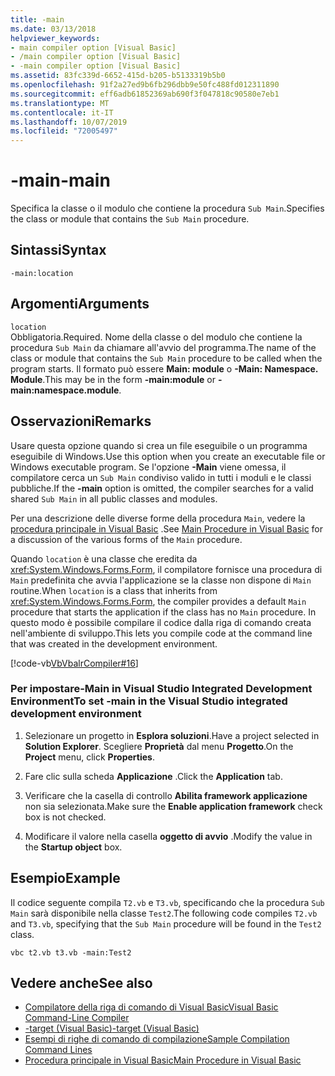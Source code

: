 ```yaml
---
title: -main
ms.date: 03/13/2018
helpviewer_keywords:
- main compiler option [Visual Basic]
- /main compiler option [Visual Basic]
- -main compiler option [Visual Basic]
ms.assetid: 83fc339d-6652-415d-b205-b5133319b5b0
ms.openlocfilehash: 91f2a27ed9b6fb296dbb9e50fc488fd012311890
ms.sourcegitcommit: eff6adb61852369ab690f3f047818c90580e7eb1
ms.translationtype: MT
ms.contentlocale: it-IT
ms.lasthandoff: 10/07/2019
ms.locfileid: "72005497"
---
```

# <a name="-main"></a><span data-ttu-id="9fc30-102">-main</span><span class="sxs-lookup"><span data-stu-id="9fc30-102">-main</span></span>
<span data-ttu-id="9fc30-103">Specifica la classe o il modulo che contiene la procedura `Sub Main`.</span><span class="sxs-lookup"><span data-stu-id="9fc30-103">Specifies the class or module that contains the `Sub Main` procedure.</span></span>  
  
## <a name="syntax"></a><span data-ttu-id="9fc30-104">Sintassi</span><span class="sxs-lookup"><span data-stu-id="9fc30-104">Syntax</span></span>  
  
```console  
-main:location  
```  
  
## <a name="arguments"></a><span data-ttu-id="9fc30-105">Argomenti</span><span class="sxs-lookup"><span data-stu-id="9fc30-105">Arguments</span></span>  
 `location`  
 <span data-ttu-id="9fc30-106">Obbligatoria.</span><span class="sxs-lookup"><span data-stu-id="9fc30-106">Required.</span></span> <span data-ttu-id="9fc30-107">Nome della classe o del modulo che contiene la procedura `Sub Main` da chiamare all'avvio del programma.</span><span class="sxs-lookup"><span data-stu-id="9fc30-107">The name of the class or module that contains the `Sub Main` procedure to be called when the program starts.</span></span> <span data-ttu-id="9fc30-108">Il formato può essere **Main: module** o **-Main: Namespace. Module**.</span><span class="sxs-lookup"><span data-stu-id="9fc30-108">This may be in the form **-main:module** or **-main:namespace.module**.</span></span>  
  
## <a name="remarks"></a><span data-ttu-id="9fc30-109">Osservazioni</span><span class="sxs-lookup"><span data-stu-id="9fc30-109">Remarks</span></span>  
 <span data-ttu-id="9fc30-110">Usare questa opzione quando si crea un file eseguibile o un programma eseguibile di Windows.</span><span class="sxs-lookup"><span data-stu-id="9fc30-110">Use this option when you create an executable file or Windows executable program.</span></span> <span data-ttu-id="9fc30-111">Se l'opzione **-Main** viene omessa, il compilatore cerca un `Sub Main` condiviso valido in tutti i moduli e le classi pubbliche.</span><span class="sxs-lookup"><span data-stu-id="9fc30-111">If the **-main** option is omitted, the compiler searches for a valid shared `Sub Main` in all public classes and modules.</span></span>  
  
 <span data-ttu-id="9fc30-112">Per una descrizione delle diverse forme della procedura `Main`, vedere la [procedura principale in Visual Basic](../../../visual-basic/programming-guide/program-structure/main-procedure.md) .</span><span class="sxs-lookup"><span data-stu-id="9fc30-112">See [Main Procedure in Visual Basic](../../../visual-basic/programming-guide/program-structure/main-procedure.md) for a discussion of the various forms of the `Main` procedure.</span></span>  
  
 <span data-ttu-id="9fc30-113">Quando `location` è una classe che eredita da <xref:System.Windows.Forms.Form>, il compilatore fornisce una procedura di `Main` predefinita che avvia l'applicazione se la classe non dispone di `Main` routine.</span><span class="sxs-lookup"><span data-stu-id="9fc30-113">When `location` is a class that inherits from <xref:System.Windows.Forms.Form>, the compiler provides a default `Main` procedure that starts the application if the class has no `Main` procedure.</span></span> <span data-ttu-id="9fc30-114">In questo modo è possibile compilare il codice dalla riga di comando creata nell'ambiente di sviluppo.</span><span class="sxs-lookup"><span data-stu-id="9fc30-114">This lets you compile code at the command line that was created in the development environment.</span></span>  
  
 [!code-vb[VbVbalrCompiler#16](~/samples/snippets/visualbasic/VS_Snippets_VBCSharp/VbVbalrCompiler/VB/Class1.vb#16)]  
  
### <a name="to-set--main-in-the-visual-studio-integrated-development-environment"></a><span data-ttu-id="9fc30-115">Per impostare-Main in Visual Studio Integrated Development Environment</span><span class="sxs-lookup"><span data-stu-id="9fc30-115">To set -main in the Visual Studio integrated development environment</span></span>  
  
1. <span data-ttu-id="9fc30-116">Selezionare un progetto in **Esplora soluzioni**.</span><span class="sxs-lookup"><span data-stu-id="9fc30-116">Have a project selected in **Solution Explorer**.</span></span> <span data-ttu-id="9fc30-117">Scegliere **Proprietà** dal menu **Progetto**.</span><span class="sxs-lookup"><span data-stu-id="9fc30-117">On the **Project** menu, click **Properties**.</span></span>  
  
2. <span data-ttu-id="9fc30-118">Fare clic sulla scheda **Applicazione** .</span><span class="sxs-lookup"><span data-stu-id="9fc30-118">Click the **Application** tab.</span></span>  
  
3. <span data-ttu-id="9fc30-119">Verificare che la casella di controllo **Abilita framework applicazione** non sia selezionata.</span><span class="sxs-lookup"><span data-stu-id="9fc30-119">Make sure the **Enable application framework** check box is not checked.</span></span>  
  
4. <span data-ttu-id="9fc30-120">Modificare il valore nella casella **oggetto di avvio** .</span><span class="sxs-lookup"><span data-stu-id="9fc30-120">Modify the value in the **Startup object** box.</span></span>  
  
## <a name="example"></a><span data-ttu-id="9fc30-121">Esempio</span><span class="sxs-lookup"><span data-stu-id="9fc30-121">Example</span></span>  
 <span data-ttu-id="9fc30-122">Il codice seguente compila `T2.vb` e `T3.vb`, specificando che la procedura `Sub Main` sarà disponibile nella classe `Test2`.</span><span class="sxs-lookup"><span data-stu-id="9fc30-122">The following code compiles `T2.vb` and `T3.vb`, specifying that the `Sub Main` procedure will be found in the `Test2` class.</span></span>  
  
```console
vbc t2.vb t3.vb -main:Test2  
```  
  
## <a name="see-also"></a><span data-ttu-id="9fc30-123">Vedere anche</span><span class="sxs-lookup"><span data-stu-id="9fc30-123">See also</span></span>

- [<span data-ttu-id="9fc30-124">Compilatore della riga di comando di Visual Basic</span><span class="sxs-lookup"><span data-stu-id="9fc30-124">Visual Basic Command-Line Compiler</span></span>](../../../visual-basic/reference/command-line-compiler/index.md)
- [<span data-ttu-id="9fc30-125">-target (Visual Basic)</span><span class="sxs-lookup"><span data-stu-id="9fc30-125">-target (Visual Basic)</span></span>](../../../visual-basic/reference/command-line-compiler/target.md)
- [<span data-ttu-id="9fc30-126">Esempi di righe di comando di compilazione</span><span class="sxs-lookup"><span data-stu-id="9fc30-126">Sample Compilation Command Lines</span></span>](../../../visual-basic/reference/command-line-compiler/sample-compilation-command-lines.md)
- [<span data-ttu-id="9fc30-127">Procedura principale in Visual Basic</span><span class="sxs-lookup"><span data-stu-id="9fc30-127">Main Procedure in Visual Basic</span></span>](../../../visual-basic/programming-guide/program-structure/main-procedure.md)
